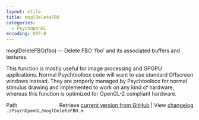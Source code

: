 ```yaml
---
layout: mfile
title: moglDeleteFBO
categories:
  - PsychOpenGL
encoding: UTF-8
---
```


moglDeleteFBO\(fbo\) -- Delete FBO 'fbo' and its associated buffers and textures.

This function is mostly useful for image processing and GPGPU
applications. Normal Psychtoolbox code will want to use standard
Offscreen windows instead. They are properly managed by Psychtoolbox for
normal stimulus drawing and implemented to work on any kind of hardware,
whereas this function is optimized for OpenGL-2 compliant hardware.


<div class="code_header" style="text-align:right;">
  <span style="float:left;">Path&nbsp;&nbsp;</span> <span class="counter">Retrieve <a href=
  "https://raw.github.com/Psychtoolbox-3/Psychtoolbox-3/beta/./PsychOpenGL/moglDeleteFBO.m">current version from GitHub</a> | View <a href=
  "https://github.com/Psychtoolbox-3/Psychtoolbox-3/commits/beta/./PsychOpenGL/moglDeleteFBO.m">changelog</a></span>
</div>
<div class="code">
  <code>./PsychOpenGL/moglDeleteFBO.m</code>
</div>
